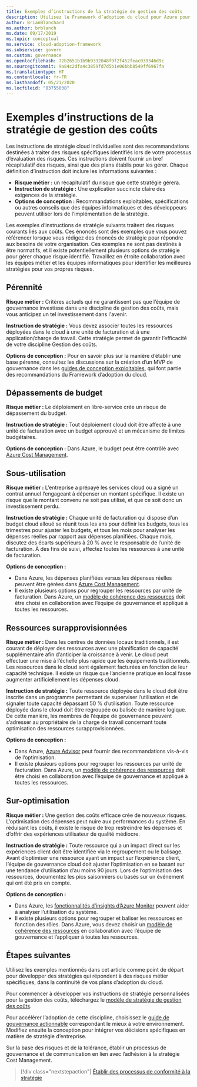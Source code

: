 ```yaml
---
title: Exemples d’instructions de la stratégie de gestion des coûts
description: Utilisez le Framework d’adoption du cloud pour Azure pour obtenir des exemples de déclarations de stratégie de gestion des coûts qui peuvent vous aider à élaborer des déclarations de stratégie.
author: BrianBlanchard
ms.author: brblanch
ms.date: 09/17/2019
ms.topic: conceptual
ms.service: cloud-adoption-framework
ms.subservice: govern
ms.custom: governance
ms.openlocfilehash: 72b2651b1b9b9332048f9f2f452feac039346d9c
ms.sourcegitcommit: 9a84c2dfa4c3859fd7d5b1e06bbb8549ff6967fa
ms.translationtype: HT
ms.contentlocale: fr-FR
ms.lasthandoff: 05/21/2020
ms.locfileid: "83755038"
---
```

# <a name="cost-management-sample-policy-statements"></a>Exemples d’instructions de la stratégie de gestion des coûts

Les instructions de stratégie cloud individuelles sont des recommandations destinées à traiter des risques spécifiques identifiés lors de votre processus d’évaluation des risques. Ces instructions doivent fournir un bref récapitulatif des risques, ainsi que des plans établis pour les gérer. Chaque définition d’instruction doit inclure les informations suivantes :

- **Risque métier :** un récapitulatif du risque que cette stratégie gérera.
- **Instruction de stratégie :** Une explication succincte claire des exigences de la stratégie.
- **Options de conception :** Recommandations exploitables, spécifications ou autres conseils que des équipes informatiques et des développeurs peuvent utiliser lors de l’implémentation de la stratégie.

Les exemples d’instructions de stratégie suivants traitent des risques courants liés aux coûts. Ces énoncés sont des exemples que vous pouvez référencer lorsque vous rédigez des énoncés de stratégie pour répondre aux besoins de votre organisation. Ces exemples ne sont pas destinés à être normatifs, et il existe potentiellement plusieurs options de stratégie pour gérer chaque risque identifié. Travaillez en étroite collaboration avec les équipes métier et les équipes informatiques pour identifier les meilleures stratégies pour vos propres risques.

## <a name="future-proofing"></a>Pérennité

**Risque métier :** Critères actuels qui ne garantissent pas que l’équipe de gouvernance investisse dans une discipline de gestion des coûts, mais vous anticipez un tel investissement dans l'avenir.

**Instruction de stratégie :** Vous devez associer toutes les ressources déployées dans le cloud à une unité de facturation et à une application/charge de travail. Cette stratégie permet de garantir l’efficacité de votre discipline Gestion des coûts.

**Options de conception :** Pour en savoir plus sur la manière d’établir une base pérenne, consultez les discussions sur la création d’un MVP de gouvernance dans les [guides de conception exploitables](../guides/index.md), qui font partie des recommandations du Framework d’adoption du cloud.

## <a name="budget-overruns"></a>Dépassements de budget

**Risque métier :** Le déploiement en libre-service crée un risque de dépassement du budget.

**Instruction de stratégie :** Tout déploiement cloud doit être affecté à une unité de facturation avec un budget approuvé et un mécanisme de limites budgétaires.

**Options de conception :** Dans Azure, le budget peut être contrôlé avec [Azure Cost Management](https://docs.microsoft.com/azure/cost-management/manage-budgets).

## <a name="underutilization"></a>Sous-utilisation

**Risque métier :** L’entreprise a prépayé les services cloud ou a signé un contrat annuel l’engageant à dépenser un montant spécifique. Il existe un risque que le montant convenu ne soit pas utilisé, et que ce soit donc un investissement perdu.

**Instruction de stratégie :** Chaque unité de facturation qui dispose d’un budget cloud alloué se réunit tous les ans pour définir les budgets, tous les trimestres pour ajuster les budgets, et tous les mois pour analyser les dépenses réelles par rapport aux dépenses planifiées. Chaque mois, discutez des écarts supérieurs à 20 % avec le responsable de l’unité de facturation. À des fins de suivi, affectez toutes les ressources à une unité de facturation.

**Options de conception :**

- Dans Azure, les dépenses planifiées versus les dépenses réelles peuvent être gérées dans [Azure Cost Management](https://docs.microsoft.com/azure/cost-management/quick-acm-cost-analysis).
- Il existe plusieurs options pour regrouper les ressources par unité de facturation. Dans Azure, un [modèle de cohérence des ressources](../../decision-guides/resource-consistency/index.md) doit être choisi en collaboration avec l’équipe de gouvernance et appliqué à toutes les ressources.

## <a name="overprovisioned-assets"></a>Ressources surapprovisionnées

**Risque métier :** Dans les centres de données locaux traditionnels, il est courant de déployer des ressources avec une planification de capacité supplémentaire afin d’anticiper la croissance à venir. Le cloud peut effectuer une mise à l’échelle plus rapide que les équipements traditionnels. Les ressources dans le cloud sont également facturées en fonction de leur capacité technique. Il existe un risque que l’ancienne pratique en local fasse augmenter artificiellement les dépenses cloud.

**Instruction de stratégie :** Toute ressource déployée dans le cloud doit être inscrite dans un programme permettant de superviser l’utilisation et de signaler toute capacité dépassant 50 % d’utilisation. Toute ressource déployée dans le cloud doit être regroupée ou balisée de manière logique. De cette manière, les membres de l’équipe de gouvernance peuvent s’adresser au propriétaire de la charge de travail concernant toute optimisation des ressources surapprovisionnées.

**Options de conception :**

- Dans Azure, [Azure Advisor](https://docs.microsoft.com/azure/advisor/advisor-cost-recommendations) peut fournir des recommandations vis-à-vis de l’optimisation.
- Il existe plusieurs options pour regrouper les ressources par unité de facturation. Dans Azure, un [modèle de cohérence des ressources](../../decision-guides/resource-consistency/index.md) doit être choisi en collaboration avec l’équipe de gouvernance et appliqué à toutes les ressources.

## <a name="overoptimization"></a>Sur-optimisation

**Risque métier :** Une gestion des coûts efficace crée de nouveaux risques. L’optimisation des dépenses peut nuire aux performances du système. En réduisant les coûts, il existe le risque de trop restreindre les dépenses et d’offrir des expériences utilisateur de qualité médiocre.

**Instruction de stratégie :** Toute ressource qui a un impact direct sur les expériences client doit être identifiée via le regroupement ou le balisage. Avant d’optimiser une ressource ayant un impact sur l’expérience client, l’équipe de gouvernance cloud doit ajuster l’optimisation en se basant sur une tendance d’utilisation d’au moins 90 jours. Lors de l’optimisation des ressources, documentez les pics saisonniers ou basés sur un événement qui ont été pris en compte.

**Options de conception :**

- Dans Azure, les [fonctionnalités d’insights d’Azure Monitor](https://docs.microsoft.com/azure/azure-monitor/insights/vminsights-performance) peuvent aider à analyser l’utilisation du système.
- Il existe plusieurs options pour regrouper et baliser les ressources en fonction des rôles. Dans Azure, vous devez choisir un [modèle de cohérence des ressources](../../decision-guides/resource-consistency/index.md) en collaboration avec l’équipe de gouvernance et l’appliquer à toutes les ressources.

## <a name="next-steps"></a>Étapes suivantes

Utilisez les exemples mentionnés dans cet article comme point de départ pour développer des stratégies qui répondent à des risques métier spécifiques, dans la continuité de vos plans d’adoption du cloud.

Pour commencer à développer vos instructions de stratégie personnalisées pour la gestion des coûts, téléchargez le [modèle de stratégie de gestion des coûts](./template.md).

Pour accélérer l’adoption de cette discipline, choisissez le [guide de gouvernance actionnable](../guides/index.md) correspondant le mieux à votre environnement. Modifiez ensuite la conception pour intégrer vos décisions spécifiques en matière de stratégie d’entreprise.

Sur la base des risques et de la tolérance, établir un processus de gouvernance et de communication en lien avec l’adhésion à la stratégie Cost Management.

> [!div class="nextstepaction"]
> [Établir des processus de conformité à la stratégie](./compliance-processes.md)

